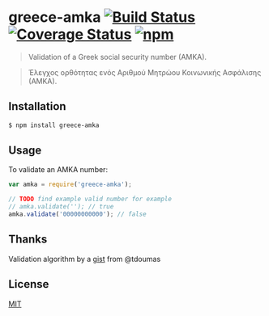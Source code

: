 # greece-amka [![Build Status](https://travis-ci.org/greecejs/greece-amka.svg?branch=master)](https://travis-ci.org/greecejs/greece-amka) [![Coverage Status](https://coveralls.io/repos/github/greecejs/greece-amka/badge.svg?branch=master)](https://coveralls.io/github/greecejs/greece-amka?branch=master) [![npm](https://img.shields.io/npm/v/greece-amka.svg)](https://www.npmjs.com/package/greece-amka)

> Validation of a Greek social security number (AMKA).

> Έλεγχος ορθότητας ενός Αριθμού Μητρώου Κοινωνικής Ασφάλισης (ΑΜΚΑ).

## Installation

```sh
$ npm install greece-amka
```

## Usage

To validate an AMKA number:

```js
var amka = require('greece-amka');

// TODO find example valid number for example
// amka.validate(''); // true
amka.validate('00000000000'); // false
```

## Thanks

Validation algorithm by a [gist](https://gist.github.com/tdoumas/7875586) from @tdoumas

## License

[MIT](http://opensource.org/licenses/mit-license.php)

